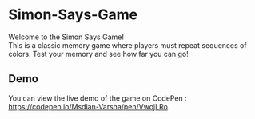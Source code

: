 # Simon-Says-Game
Welcome to the Simon Says Game! 
<br>
This is a classic memory game where players must repeat sequences of colors. Test your memory and see how far you can go!
<br>
## Demo
You can view the live demo of the game on CodePen : https://codepen.io/Msdian-Varsha/pen/VwojLRo.

